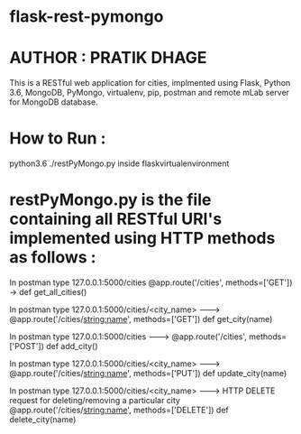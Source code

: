 # flask-rest-pymongo
# AUTHOR : PRATIK DHAGE

This is a RESTful web application for cities, implmented using
Flask, Python 3.6, MongoDB, PyMongo, virtualenv, pip, postman and remote mLab server for MongoDB database.

# How to Run :
python3.6 ./restPyMongo.py inside flaskvirtualenvironment


# restPyMongo.py is the file containing all RESTful URI's implemented using HTTP methods as follows :

In postman type 127.0.0.1:5000/cities
@app.route('/cities', methods=['GET']) ->
def get_all_cities()

In postman type 127.0.0.1:5000/cities/<city_name>  --->
@app.route('/cities/<string:name>', methods=['GET'])
def get_city(name)

In postman type 127.0.0.1:5000/cities  --->
@app.route('/cities', methods=['POST'])
def add_city()


In postman type 127.0.0.1:5000/cities/<city_name>  --->
@app.route('/cities/<string:name>', methods=['PUT'])
def update_city(name)


In postman type 127.0.0.1:5000/cities/<city_name>  --->
HTTP DELETE request for deleting/removing a particular city
@app.route('/cities/<string:name>', methods=['DELETE'])
def delete_city(name)